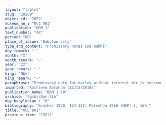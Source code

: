 ```yaml
---
layout: "tablet"
slug: "29209"
object_id: "7659"
museum_no_: "MLC 901"
publication: "BRM 1"
text_number: "48"
period: "NB"
place_of_issue: "Babylon city"
type_and_content: "Promissory notes ina muẖẖi"
day_remark: "-"
month: "X"
month_remark: "-"
year: "22"
year_remark: "-"
king: "Nbk"
king_remark: "-"
paraphrase: "Promissory note for barley without interest.<br /> <strong>B</strong> owes 9;0.2 kor of barley to <strong>A</strong> in an interest-free loan (<em>hubuttutu</em>), to be delivered without interest <em>(ina qaqqad</em>i) in Simān (III) of the following year. Delivery is due in Babylon at the entrance to the depot (<em>kalakku</em>) and according to <strong>B</strong>&#39;s measure. Should a previous promissory note about the barley debt turn up (<em>el&ucirc;</em>) it is to be considered invalid (<em>hep&ucirc;, </em>lit. &quot;broken&quot;). A short remark on the tablet&#39;s left edge points out that the above arrangement does not pertain (<em>&scaron;a la</em>) to a promissory note for barley that is held against <strong>C</strong>. Names of 2 witnesses and the scribe: Nab&ucirc;-ahhē-iddin/&Scaron;ulāya//Egibi.<br /> &nbsp;<br /> <strong>A</strong> = &Scaron;ulāya/Zēru-ukīn//Egibi; <strong>B </strong>= Bēl-iqī&scaron;a/Zēru-ukīn//Munnabittu; <strong>C</strong> = Karbazakka (without affiliation)"
imported: "Kathleen Abraham (12/12/2016)"
publication_name: "BRM 1 48"
archive: "Egibi/Nūr-Sîn"
day_babylonian_: "6"
bibliography: "Krecher 1970, 124-127; Petschow 1956 (NBPf.), 169."
title: "MLC 901"
previous_item: "29212"
---
```


